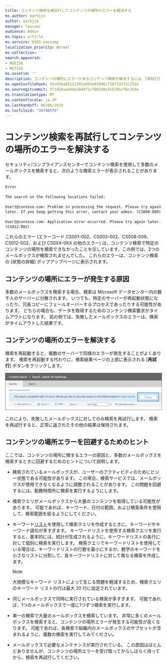 ```yaml
---
title: コンテンツ検索を再試行してコンテンツの場所のエラーを解決する
ms.author: markjjo
author: markjjo
manager: laurawi
audience: Admin
ms.topic: article
ms.service: O365-seccomp
localization_priority: Normal
ms.collection: ''
search.appverid:
- MOE150
- MET150
ms.assetid: ''
description: コンテンツの場所にエラーがあるコンテンツ検索を解決するには、[再試行] ボタンを使用します。
ms.openlocfilehash: 91c656a05111391ad93e03946cf367133f2c25a2
ms.sourcegitcommit: ff1d18aaddde2048f1cf88338c916295cf8c354e
ms.translationtype: MT
ms.contentlocale: ja-JP
ms.lasthandoff: 06/06/2019
ms.locfileid: "34748570"
---
```

# <a name="retry-a-content-search-to-resolve-a-content-location-error"></a>コンテンツ検索を再試行してコンテンツの場所のエラーを解決する

セキュリティ/コンプライアンスセンターでコンテンツ検索を使用して多数のメールボックスを検索すると、次のような検索エラーが表示されることがあります。

```
Error

The search on the following locations failed:

User1@contoso.com: Problem in processing the request. Please try again later. If you keep getting this error, contact your admin. (CS008-009)

User2@contoso.com: Application error occurred. Please try again later. (CS012-002)
```

これらのエラー (エラーコード CS001-002、CS003-002、CS008-009、CS012-002、および CS0XX-0XX の他のエラー) は、コンテンツ検索で特定のコンテンツの場所を検索できなかったことを示しています。この例では、2つのメールボックスが検索されませんでした。 これらのエラーは、コンテンツ検索の [状態の詳細] ポップアップページに表示されます。

## <a name="cause-of-content-location-errors"></a>コンテンツの場所にエラーが発生する原因

多数のメールボックスを検索する場合、検索は Microsoft データセンター内の数千人のサーバーに分散されます。 いつでも、特定のサーバーが再起動状態になったり、冗長コピーにフェールオーバーするプロセスであったりする可能性があります。 どちらの場合も、データを取得するためのコンテンツ検索要求がタイムアウトになります。 前の例では、失敗したメールボックスのエラーは、検索がタイムアウトした結果です。

## <a name="resolving-content-location-errors"></a>コンテンツの場所のエラーを解決する

検索を再起動すると、複数のサーバーで同様のエラーが発生することがよくあります。 検索を再起動する代わりに、検索結果ページの上部に表示される [**再試行**] ボタンをクリックします。

![[再試行] ボタンをクリックしてコンテンツの場所のエラーを解決する](media/retrycontentsearch3.png)

これにより、失敗したメールボックスに対してのみ検索を再試行します。 検索を再試行すると、正常に返されたその他の結果は保持されます。

## <a name="tips-to-avoid-content-location-errors"></a>コンテンツの場所エラーを回避するためのヒント

ここでは、コンテンツの場所に関するエラーの原因と、多数のメールボックスを検索するときに回避するためのヒントについて説明します。

- 検索されているメールボックスが、ユーザーのアクティビティのためにビジー状態である可能性があります。 この場合、検索サービスでは、メールボックスが使用できなくなるように調整されることがあります。 この問題を回避するには、勤務時間外に検索を実行するようにします。

- 検索クエリがメールボックスから大量のコンテンツを取得している可能性があります。 可能であれば、キーワード、日付の範囲、および検索条件を使用して、検索範囲を絞るようにしてください。

- キーワード[リスト](view-keyword-statistics-for-content-search.md#get-keyword-statistics-for-content-searches)を使用して検索クエリを作成するときに、キーワードやキーワード語句が多すぎます。 キーワードリストを使用する検索クエリを実行すると、基本的には、統計が生成されるように、キーワードリストの各行に対して個別に検索を実行します。 検索クエリでキーワードリストを使用している場合は、キーワードリストの行数を最小にするか、数字のキーワードを小さなリストに分割して、各キーワードリストに対して異なる検索を作成します。

  > [!NOTE]
  > 大規模なキーワード リストによって生じる問題を軽減するため、検索クエリのキーワード リストの行は最大 20 行に設定されています。

- 同じメールボックスで同時に実行されている検索が多すぎます。 可能であれば、1つのメールボックスで一度に1つずつ検索を実行します。

- 単一の検索で大量のメールボックスを検索しています。 非常に多くのメールボックスを検索すると、コンテンツの場所エラーが発生する可能性が高くなります。 可能であれば、各検索で組織内のメールボックスのサブセットが含まれるように、複数の検索を実行してみてください。

- メールボックスで必要なメンテナンスが実行されている。 この原因はほとんどありませんが、コンテンツの場所エラーを受け取ってからしばらく待ってから、検索を再試行してください。
